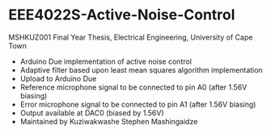 # EEE4022S-Active-Noise-Control
MSHKUZ001 Final Year Thesis, Electrical Engineering, University of Cape Town

- Arduino Due implementation of active noise control
- Adaptive filter based upon least mean squares algorithm implementation 
- Upload to Arduino Due
- Reference microphone signal to be connected to pin A0 (after 1.56V biasing)
- Error microphone signal to be connected to pin A1 (after 1.56V biasing)
- Output available at DAC0 (biased by 1.56V)
- Maintained by Kuziwakwashe Stephen Mashingaidze
